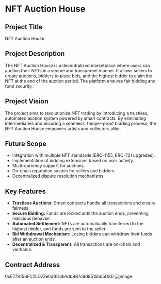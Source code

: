 # NFT Auction House

## Project Title
NFT Auction House

## Project Description
The NFT Auction House is a decentralized marketplace where users can auction their NFTs in a secure and transparent manner. It allows sellers to create auctions, bidders to place bids, and the highest bidder to claim the NFT at the end of the auction period. The platform ensures fair bidding and fund security.

## Project Vision
The project aims to revolutionize NFT trading by introducing a trustless, automated auction system powered by smart contracts. By eliminating intermediaries and ensuring a seamless, tamper-proof bidding process, the NFT Auction House empowers artists and collectors alike.

## Future Scope
- Integration with multiple NFT standards (ERC-1155, ERC-721 upgrades).
- Implementation of bidding extensions based on user activity.
- Multi-currency support for auctions.
- On-chain reputation system for sellers and bidders.
- Decentralized dispute resolution mechanisms.

## Key Features
- **Trustless Auctions:** Smart contracts handle all transactions and ensure fairness.
- **Secure Bidding:** Funds are locked until the auction ends, preventing malicious behavior.
- **Automated Settlement:** NFTs are automatically transferred to the highest bidder, and funds are sent to the seller.
- **Bid Withdrawal Mechanism:** Losing bidders can withdraw their funds after an auction ends.
- **Decentralized & Transparent:** All transactions are on-chain and verifiable.
## Contract Address
0xE778156FC25D73e0dBD6bAdb8B7d9d9515bb5D8D
![image](https://github.com/user-attachments/assets/a564facb-7fd1-4344-be6b-be1aa87160e1)

